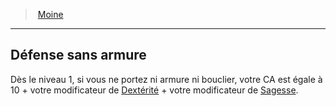 ﻿---
!ClassFeatureItem
Id: monk_hd.md#défense-sans-armure
ParentLink: monk_hd.md#moine
Name: Défense sans armure
ParentName: Moine
NameLevel: 2
Attributes: {}
AttributesDictionary: >+
  {}

---
> [Moine](hd_monk.md)

---

## Défense sans armure

Dès le niveau 1, si vous ne portez ni armure ni bouclier, votre CA est égale à 10 + votre modificateur de [Dextérité](hd_abilities_dexterity.md) + votre modificateur de [Sagesse](hd_abilities_wisdom.md).

